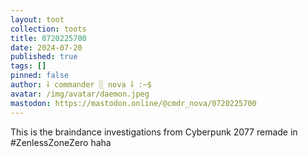 ```yaml
---
layout: toot
collection: toots
title: 0720225700
date: 2024-07-20
published: true
tags: []
pinned: false
author: ⸸ commander ░ nova ⸸ :~$
avatar: /img/avatar/daemon.jpeg
mastodon: https://mastodon.online/@cmdr_nova/0720225700
---
```


This is the braindance investigations from Cyberpunk 2077 remade in #ZenlessZoneZero haha

